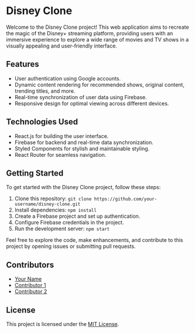 # Disney Clone

Welcome to the Disney Clone project! This web application aims to recreate the magic of the Disney+ streaming platform, providing users with an immersive experience to explore a wide range of movies and TV shows in a visually appealing and user-friendly interface.

## Features

- User authentication using Google accounts.
- Dynamic content rendering for recommended shows, original content, trending titles, and more.
- Real-time synchronization of user data using Firebase.
- Responsive design for optimal viewing across different devices.

## Technologies Used

- React.js for building the user interface.
- Firebase for backend and real-time data synchronization.
- Styled Components for stylish and maintainable styling.
- React Router for seamless navigation.

## Getting Started

To get started with the Disney Clone project, follow these steps:

1. Clone this repository: `git clone https://github.com/your-username/disney-clone.git`
2. Install dependencies: `npm install`
3. Create a Firebase project and set up authentication.
4. Configure Firebase credentials in the project.
5. Run the development server: `npm start`

Feel free to explore the code, make enhancements, and contribute to this project by opening issues or submitting pull requests.

## Contributors

- [Your Name](https://github.com/your-username)
- [Contributor 1](https://github.com/contributor1)
- [Contributor 2](https://github.com/contributor2)

## License

This project is licensed under the [MIT License](LICENSE).
